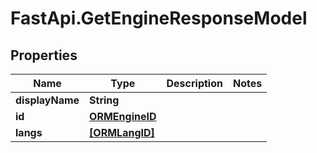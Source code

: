 # FastApi.GetEngineResponseModel

## Properties

Name | Type | Description | Notes
------------ | ------------- | ------------- | -------------
**displayName** | **String** |  | 
**id** | [**ORMEngineID**](ORMEngineID.md) |  | 
**langs** | [**[ORMLangID]**](ORMLangID.md) |  | 



